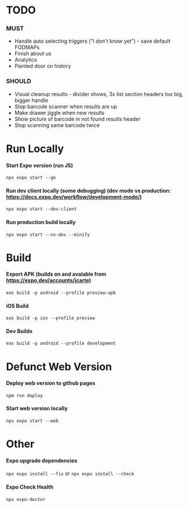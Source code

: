  # TODO

 ### MUST
 - Handle auto selecting triggers ("I don't know yet") - save default FODMAPs
 - Finish about us
 - Analytics
 - Painted door on history

 ### SHOULD
 - Visual cleanup results - divider shows, 3x list section headers too big, bigger handle
 - Stop barcode scanner when results are up
 - Make drawer jiggle when new results
 - Show picture of barcode in not found results header
 - Stop scanning same barcode twice
 




# Run Locally

#### Start Expo version (run JS)
`npx expo start --go`

#### Run dev client locally (some debugging) (dev mode vs production: https://docs.expo.dev/workflow/development-mode/)
`npx expo start --dev-client`

#### Run production build locally
`npx expo start --no-dev --minify`

# Build

#### Export APK (builds on and avalable from https://expo.dev/accounts/jcarte)
`eas build -p android --profile preview-apk`

#### iOS Build
`eas build -p ios --profile preview`

#### Dev Builds
`eas build -p android --profile development`




# Defunct Web Version

#### Deploy web version to github pages
`npm run deploy`

#### Start web version locally
`npx expo start --web`



# Other

#### Expo upgrade dependencies
`npx expo install --fix`
or
`npx expo install --check`

#### Expo Check Health
`npx expo-doctor`
